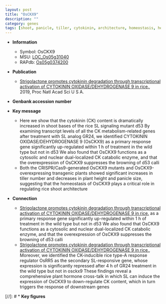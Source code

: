 ```yaml
---
layout: post
title: "OsCKX9"
description: ""
category: genes
tags: [shoot, panicle, tiller, cytokinin, architecture, homeostasis, height, plant height, panicle size, tiller number, shoot architecture]
---
```


* **Information**  
    + Symbol: OsCKX9  
    + MSU: [LOC_Os05g31040](http://rice.plantbiology.msu.edu/cgi-bin/ORF_infopage.cgi?orf=LOC_Os05g31040)  
    + RAPdb: [Os05g0374200](http://rapdb.dna.affrc.go.jp/viewer/gbrowse_details/irgsp1?name=Os05g0374200)  

* **Publication**  
    + [Strigolactone promotes cytokinin degradation through transcriptional activation of CYTOKININ OXIDASE/DEHYDROGENASE 9 in rice.](http://www.ncbi.nlm.nih.gov/pubmed?term=Strigolactone+promotes+cytokinin+degradation+through+transcriptional+activation+of+CYTOKININ+OXIDASE/DEHYDROGENASE+9+in+rice.%5BTitle%5D), 2019, Proc Natl Acad Sci U S A.

* **Genbank accession number**  

* **Key message**  
    + Here we show that the cytokinin (CK) content is dramatically increased in shoot bases of the rice SL signaling mutant d53 By examining transcript levels of all the CK metabolism-related genes after treatment with SL analog GR24, we identified CYTOKININ OXIDASE/DEHYDROGENASE 9 (OsCKX9) as a primary response gene significantly up-regulated within 1 h of treatment in the wild type but not in d53 We also found that OsCKX9 functions as a cytosolic and nuclear dual-localized CK catabolic enzyme, and that the overexpression of OsCKX9 suppresses the browning of d53 calli
    + Both the CRISPR/Cas9-generated OsCKX9 mutants and OsCKX9-overexpressing transgenic plants showed significant increases in tiller number and decreases in plant height and panicle size, suggesting that the homeostasis of OsCKX9 plays a critical role in regulating rice shoot architecture

* **Connection**  
    + [Strigolactone promotes cytokinin degradation through transcriptional activation of CYTOKININ OXIDASE/DEHYDROGENASE 9 in rice.](OsCKX9) as a primary response gene significantly up-regulated within 1 h of treatment in the wild type but not in d53 We also found that OsCKX9 functions as a cytosolic and nuclear dual-localized CK catabolic enzyme, and that the overexpression of OsCKX9 suppresses the browning of d53 calli
    + [Strigolactone promotes cytokinin degradation through transcriptional activation of CYTOKININ OXIDASE/DEHYDROGENASE 9 in rice.](http://www.ncbi.nlm.nih.gov/pubmed?term=Strigolactone+promotes+cytokinin+degradation+through+transcriptional+activation+of+CYTOKININ+OXIDASE/DEHYDROGENASE+9+in+rice.%5BTitle%5D),  Moreover, we identified the CK-inducible rice type-A response regulator OsRR5 as the secondary SL-responsive gene, whose expression is significantly repressed after 4 h of GR24 treatment in the wild type but not in osckx9 These findings reveal a comprehensive plant hormone cross-talk in which SL can induce the expression of OsCKX9 to down-regulate CK content, which in turn triggers the response of downstream genes

[//]: # * **Key figures**  


